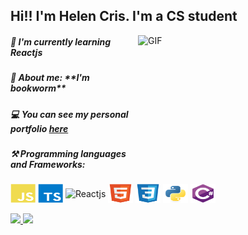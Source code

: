 ## Hi!! I'm Helen Cris. I'm a CS student 

<img align="right" height="200" width="300" alt="GIF" src="https://github.com/HelenCris/HelenCris/blob/main/code-girl.gif" >
<div >
    <h5>🌱 I'm currently learning Reactjs</h5> 
    <h5>💜 About me: **I'm bookworm**</h5> 
    <h5>💻 You can see my personal portfolio <a href="https://helencris.github.io/personal-portfolio.github.io/">here</a></h5>
    <h5>⚒️ Programming languages and Frameworks: </h5>
</div>   
<div style="display: inline_block">
     <img align="center" alt="Rafa-Js" height="30" width="40" src="https://raw.githubusercontent.com/devicons/devicon/master/icons/javascript/javascript-plain.svg">
     <img align="center" alt="Ts" height="30" width="40" src="https://raw.githubusercontent.com/devicons/devicon/master/icons/typescript/typescript-plain.svg">
     <img align="center" alt="Reactjs" height="30" width="40" src="https://cdn.jsdelivr.net/gh/devicons/devicon/icons/react/react-original-wordmark.svg">
     <img align="center" alt="HTML" height="30" width="40" src="https://raw.githubusercontent.com/devicons/devicon/master/icons/html5/html5-original.svg">
     <img align="center" alt="CSS" height="30" width="40" src="https://raw.githubusercontent.com/devicons/devicon/master/icons/css3/css3-original.svg">
     <img align="center" alt="Python" height="30" width="40" src="https://raw.githubusercontent.com/devicons/devicon/master/icons/python/python-original.svg">
     <img align="center" alt="Csharp" height="30" width="40" src="https://raw.githubusercontent.com/devicons/devicon/master/icons/csharp/csharp-original.svg">
</div>  

<br>
<div style="display: flex">
  <a href="https://github.com/HelenCris">
  <img height="180em" src="https://github-readme-stats.vercel.app/api?username=HelenCris&show_icons=true&theme=aura&count_private=true" />
  <img height="180em" src="https://github-readme-stats.vercel.app/api/top-langs/?username=HelenCris&layout=compact&theme=aura"/>
</div>
